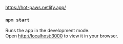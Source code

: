 https://hot-paws.netlify.app/

### `npm start`

Runs the app in the development mode.\
Open [http://localhost:3000](http://localhost:3000) to view it in your browser.
